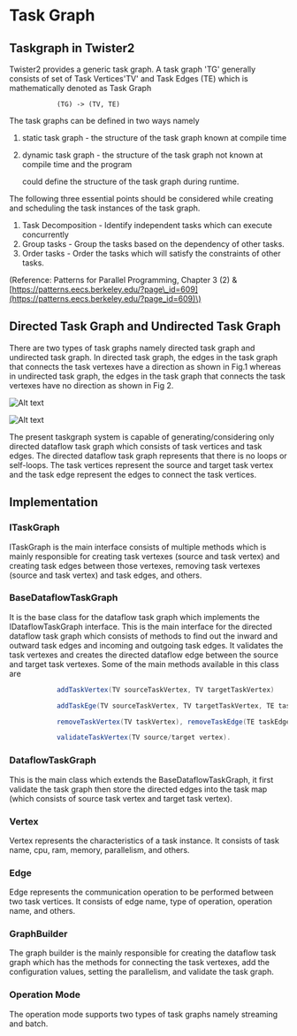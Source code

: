 # Task Graph

## Taskgraph in Twister2

Twister2 provides a generic task graph. A task graph 'TG' generally consists of set of Task Vertices'TV' and Task Edges \(TE\) which is mathematically denoted as Task Graph

```text
            (TG) -> (TV, TE)
```

The task graphs can be defined in two ways namely

1. static task graph - the structure of the task graph known at compile time
2. dynamic task graph - the structure of the task graph not known at compile time and the program

   could define the structure of the task graph during runtime.

The following three essential points should be considered while creating and scheduling the task instances of the task graph.

1. Task Decomposition - Identify independent tasks which can execute concurrently
2. Group tasks - Group the tasks based on the dependency of other tasks.
3. Order tasks - Order the tasks which will satisfy the constraints of other tasks.

\(Reference: Patterns for Parallel Programming, Chapter 3 \(2\) & [https://patterns.eecs.berkeley.edu/?page\_id=609](https://patterns.eecs.berkeley.edu/?page_id=609)\)

## Directed Task Graph and Undirected Task Graph

There are two types of task graphs namely directed task graph and undirected task graph. In directed task graph, the edges in the task graph that connects the task vertexes have a direction as shown in Fig.1 whereas in undirected task graph, the edges in the task graph that connects the task vertexes have no direction as shown in Fig 2.

![Alt text](../../../.gitbook/assets/directed.png)

![Alt text](../../../.gitbook/assets/undirected.png)

The present taskgraph system is capable of generating/considering only directed dataflow task graph which consists of task vertices and task edges. The directed dataflow task graph represents that there is no loops or self-loops. The task vertices represent the source and target task vertex and the task edge represent the edges to connect the task vertices.

## Implementation

### ITaskGraph

ITaskGraph is the main interface consists of multiple methods which is mainly responsible for creating task vertexes \(source and task vertex\) and creating task edges between those vertexes, removing task vertexes \(source and task vertex\) and task edges, and others.

### BaseDataflowTaskGraph

It is the base class for the dataflow task graph which implements the IDataflowTaskGraph interface. This is the main interface for the directed dataflow task graph which consists of methods to find out the inward and outward task edges and incoming and outgoing task edges. It validates the task vertexes and creates the directed dataflow edge between the source and target task vertexes. Some of the main methods available in this class are

```java
            addTaskVertex(TV sourceTaskVertex, TV targetTaskVertex)

            addTaskEge(TV sourceTaskVertex, TV targetTaskVertex, TE taskEges)

            removeTaskVertex(TV taskVertex), removeTaskEdge(TE taskEdge)

            validateTaskVertex(TV source/target vertex).
```

### DataflowTaskGraph

This is the main class which extends the BaseDataflowTaskGraph, it first validate the task graph then store the directed edges into the task map \(which consists of source task vertex and target task vertex\).

### Vertex

Vertex represents the characteristics of a task instance. It consists of task name, cpu, ram, memory, parallelism, and others.

### Edge

Edge represents the communication operation to be performed between two task vertices. It consists of edge name, type of operation, operation name, and others.

### GraphBuilder

The graph builder is the mainly responsible for creating the dataflow task graph which has the methods for connecting the task vertexes, add the configuration values, setting the parallelism, and validate the task graph.

### Operation Mode

The operation mode supports two types of task graphs namely streaming and batch.

